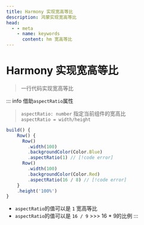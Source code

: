```yaml
---
title: Harmony 实现宽高等比
description: 鸿蒙实现宽高等比
head:
  - - meta
    - name: keywords
      content: hm 宽高等比
---
```


# Harmony 实现宽高等比
> 一行代码实现宽高等比

::: info 借助`aspectRatio`属性
>  `aspectRatio: number` 指定当前组件的宽高比<br />
>  `aspectRatio = width/height`
```js
build() {
    Row() {
      Row()
        .width(100)
        .backgroundColor(Color.Blue)
        .aspectRatio(1) // [!code error]
      Row()
        .width(100)
        .backgroundColor(Color.Red)
        .aspectRatio(16 / 8) // [!code error]
    }
    .height('100%')
}
```
- `aspectRatio`的值可以是 `1` 宽高等比
- `aspectRatio`的值可以是 `16 / 9` >>> 16 * 9的比例
:::


